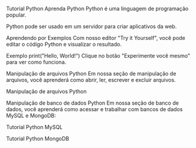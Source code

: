 Tutorial Python
Aprenda Python
Python é uma linguagem de programação popular.

Python pode ser usado em um servidor para criar aplicativos da web.

Aprendendo por Exemplos
Com nosso editor "Try it Yourself", você pode editar o código Python e visualizar o resultado.

Exemplo
print("Hello, World!")
Clique no botão "Experimente você mesmo" para ver como funciona.

Manipulação de arquivos Python
Em nossa seção de manipulação de arquivos, você aprenderá como abrir, ler, escrever e excluir arquivos.

Manipulação de arquivos Python

Manipulação de banco de dados Python
Em nossa seção de banco de dados, você aprenderá como acessar e trabalhar com bancos de dados MySQL e MongoDB:

Tutorial Python MySQL

Tutorial Python MongoDB

